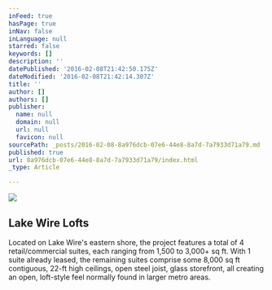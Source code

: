 ```yaml
---
inFeed: true
hasPage: true
inNav: false
inLanguage: null
starred: false
keywords: []
description: ''
datePublished: '2016-02-08T21:42:50.175Z'
dateModified: '2016-02-08T21:42:14.307Z'
title: ''
author: []
authors: []
publisher:
  name: null
  domain: null
  url: null
  favicon: null
sourcePath: _posts/2016-02-08-8a976dcb-07e6-44e8-8a7d-7a7933d71a79.md
published: true
url: 8a976dcb-07e6-44e8-8a7d-7a7933d71a79/index.html
_type: Article

---
```

![](https://the-grid-user-content.s3-us-west-2.amazonaws.com/cca2c474-fa90-4afc-9262-89835a2b9ed4.jpg)

## Lake Wire Lofts

Located on Lake Wire's eastern shore, the project features a total of 4 retail/commercial suites, each ranging from 1,500 to 3,000+ sq ft. With 1 suite already leased, the remaining suites comprise some 8,000 sq ft contiguous, 22-ft high ceilings, open steel joist, glass storefront, all creating an open, loft-style feel normally found in larger metro areas.